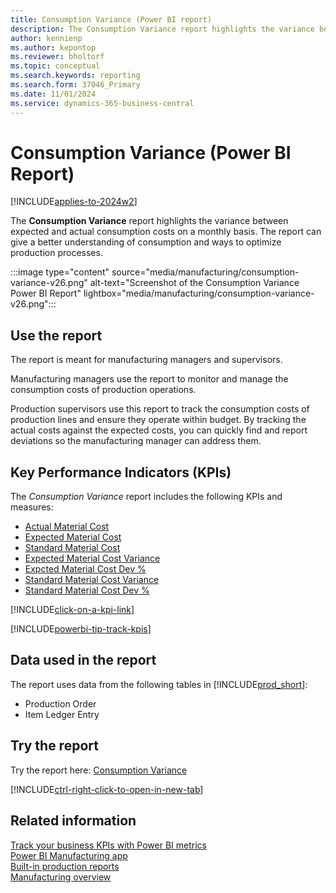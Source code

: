 ```yaml
---
title: Consumption Variance (Power BI report)
description: The Consumption Variance report highlights the variance between expected and actual consumption costs on a monthly basis.
author: kennienp
ms.author: kepontop
ms.reviewer: bholtorf
ms.topic: conceptual
ms.search.keywords: reporting
ms.search.form: 37046_Primary
ms.date: 11/01/2024
ms.service: dynamics-365-business-central
---
```


# Consumption Variance (Power BI Report)

[!INCLUDE[applies-to-2024w2](includes/applies-to-2024w2.md)]

The **Consumption Variance** report highlights the variance between expected and actual consumption costs on a monthly basis. The report can give a better understanding of consumption and ways to optimize production processes.

:::image type="content" source="media/manufacturing/consumption-variance-v26.png" alt-text="Screenshot of the Consumption Variance Power BI Report" lightbox="media/manufacturing/consumption-variance-v26.png":::

## Use the report

The report is meant for manufacturing managers and supervisors.

Manufacturing managers use the report to monitor and manage the consumption costs of production operations.

Production supervisors use this report to track the consumption costs of production lines and ensure they operate within budget. By tracking the actual costs against the expected costs, you can quickly find and report deviations so the manufacturing manager can address them.

## Key Performance Indicators (KPIs)

The *Consumption Variance* report includes the following KPIs and measures:

- [Actual Material Cost](manufacturing-powerbi-kpis.md#actual-material-cost)
- [Expected Material Cost](manufacturing-powerbi-kpis.md#expected-material-cost)
- [Standard Material Cost](manufacturing-powerbi-kpis.md#standard-material-cost)
- [Expected Material Cost Variance](manufacturing-powerbi-kpis.md#expected-material-cost-variance)
- [Expcted Material Cost Dev %](manufacturing-powerbi-kpis.md#expected-material-cost-dev-percent)
- [Standard Material Cost Variance](manufacturing-powerbi-kpis.md#standard-material-cost-variance)
- [Standard Material Cost Dev %](manufacturing-powerbi-kpis.md#standard-material-cost-dev-percent)

[!INCLUDE[click-on-a-kpi-link](includes/click-on-a-kpi-link.md)]

[!INCLUDE[powerbi-tip-track-kpis](includes/powerbi-tip-track-kpis.md)]

## Data used in the report

The report uses data from the following tables in [!INCLUDE[prod_short](includes/prod_short.md)]:

- Production Order
- Item Ledger Entry
  
## Try the report

Try the report here: [Consumption Variance](https://businesscentral.dynamics.com?page=37046)

[!INCLUDE[ctrl-right-click-to-open-in-new-tab](includes/ctrl-right-click-to-open-in-new-tab.md)]

## Related information

[Track your business KPIs with Power BI metrics](track-kpis-with-power-bi-metrics.md)  
[Power BI Manufacturing app](manufacturing-powerbi-app.md)  
[Built-in production reports](production-reports.md)  
[Manufacturing overview](production-manage-manufacturing.md)
